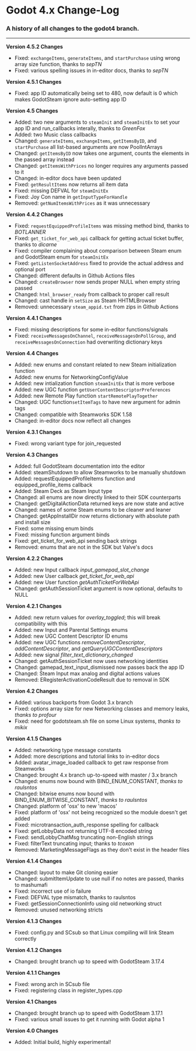 # Godot 4.x Change-Log

### A history of all changes to the **godot4** branch.

---

**Version 4.5.2 Changes**

- Fixed: `exchangeItems`, `generateItems`, and `startPurchase` using wrong array size function, thanks to _sepTN_
- Fixed: various spelling issues in in-editor docs, thanks to _sepTN_

**Version 4.5.1 Changes**

- Fixed: app ID automatically being set to 480, now default is 0 which makes GodotSteam ignore auto-setting app ID

**Version 4.5 Changes**

- Added: two new arguments to `steamInit` and `steamInitEx` to set your app ID and run_callbacks interally, thanks to _GreenFox_
- Added: two Music class callbacks
- Changed: `generateItems`, `exchangeItems`, `getItemsByID`, and `startPurchase` all list-based arguments are now PoolIntArrays
- Changed: `getItemsByID` now takes one argument, counts the elements in the passed array instead
- Changed: `getItemsWithPrices` no longer requires any arguments passed to it
- Changed: in-editor docs have been updated
- Fixed: `getResultItems` now returns all item data
- Fixed: missing DEFVAL for `steamInitEx`
- Fixed: Joy Con name in `getInputTypeForHandle`
- Removed: `getNumItemsWithPrices` as it was unnecessary

**Version 4.4.2 Changes**

- Fixed: `requestEquippedProfileItems` was missing method bind, thanks to _BOTLANNER_
- Fixed: `get_ticket_for_web_api` callback for getting actual ticket buffer, thanks to _dicarne_
- Fixed: compiler complaining about comparison between Steam enum and GodotSteam enum for `steamInitEx`
- Fixed: `getListenSocketAddress` fixed to provide the actual address and optional port
- Changed: different defaults in Github Actions files
- Changed: `createBrowser` now sends proper NULL when empty string passed
- Changed: `html_browser_ready` from callback to proper call result
- Changed: cast handle in `setSize` as Steam HHTMLBrowser
- Removed: unnecessary `steam_appid.txt` from zips in Github Actions

**Version 4.4.1 Changes**

- Fixed: missing descriptions for some in-editor functions/signals
- Fixed: `receiveMessagesOnChannel`, `receiveMessagesOnPollGroup`, and `receiveMessagesOnConnection` had overwriting dictionary keys

**Version 4.4 Changes**

- Added: new enums and constant related to new Steam initialization function
- Added: new enums for NetworkingConfigValue
- Added: new intialization function `steamInitEx` that is more verbose
- Added: new UGC function `getUserContentDescriptorPreferences`
- Added: new Remote Play function `startRemotePlayTogether`
- Changed: UGC function`setItemTags` to have new argument for admin tags
- Changed: compatible with Steamworks SDK 1.58
- Changed: in-editor docs now reflect all changes

**Version 4.3.1 Changes**

- Fixed: wrong variant type for join_requested

**Version 4.3 Changes**

- Added: full GodotSteam documentation into the editor
- Added: steamShutdown to allow Steamworks to be manually shutdown
- Added: requestEquippedProfileItems function and equipped_profile_items callback
- Added: Steam Deck as Steam Input type
- Changed: all enums are now directly linked to their SDK counterparts
- Changed: getDigitalActionData returned keys are now state and active
- Changed: names of some Steam enums to be cleaner and leaner
- Changed: getAppInstallDir now returns dictionary with absolute path and install size
- Fixed: some missing enum binds
- Fixed: missing function argument binds
- Fixed: get_ticket_for_web_api sending back strings
- Removed: enums that are not in the SDK but Valve's docs

**Version 4.2.2 Changes**

- Added: new Input callback _input_gamepad_slot_change_
- Added: new User callback _get_ticket_for_web_api_
- Added: new User function _getAuthTicketForWebApi_
- Changed: getAuthSessionTicket argument is now optional, defaults to NULL

**Version 4.2.1 Changes**

- Added: new return values for _overlay_toggled_; this will break compatibility with this
- Added: new Input and Parental Settings enums
- Added: new UGC Content Descriptor ID enums
- Added: new UGC functions _removeContentDescriptor_, _addContentDescriptor_, and _getQueryUGCContentDescriptors_
- Added: new signal _filter_text_dictionary_changed_
- Changed: getAuthSessionTicket now uses networking identities
- Changed: gamepad_text_input_dismissed now passes back the app ID
- Changed: Steam Input max analog and digital actions values
- Removed: ERegisterActivationCodeResult due to removal in SDK

**Version 4.2 Changes**

* Added: various backports from Godot 3.x branch
* Fixed: options array size for new Networking classes and memory leaks, _thanks to profour_
* Fixed: need for godotsteam.sh file on some Linux systems, _thanks to mikix_

**Version 4.1.5 Changes**

* Added: networking type message constants
* Added: more descriptions and tutorial links to in-editor docs
* Added: avatar_image_loaded callback to get raw response from Steamworks
* Changed: brought 4.x branch up-to-speed with master / 3.x branch
* Changed: enums now bound with BIND_ENUM_CONSTANT, _thanks to raulsntos_
* Changed: bitwise enums now bound with BIND_ENUM_BITWISE_CONSTANT, _thanks to raulsntos_
* Changed: platform of 'osx' to new 'macos'
* Fixed: platform of 'osx' not being recognized so the module doesn't get added
* Fixed: microtransaction_auth_response spelling for callback
* Fixed: getLobbyData not returning UTF-8 encoded string
* Fixed: sendLobbyChatMsg truncating non-English strings
* Fixed: filterText truncating input; thanks to _tcoxon_
* Removed: MarketingMessageFlags as they don't exist in the header files

**Version 4.1.4 Changes**

* Changed: layout to make Git cloning easier
* Changed: submitItemUpdate to use null if no notes are passed, thanks to mashumafi
* Fixed: incorrect use of io failure
* Fixed: DEFVAL type mismatch, thanks to raulsntos
* Fixed: getSessionConnectionInfo using old networking struct
* Removed: unused networking stricts

**Version 4.1.3 Changes**

* Fixed: config.py and SCsub so that Linux compiling will link Steam correctly

**Version 4.1.2 Changes**

* Changed: brought branch up to speed with GodotSteam 3.17.4

**Version 4.1.1 Changes**

* Fixed: wrong arch in SCsub file
* Fixed: registering class in register_types.cpp

**Version 4.1 Changes**

* Changed: brought branch up to speed with GodotSteam 3.17.1
* Fixed: various small issues to get it running with Godot alpha 1

**Version 4.0 Changes**

* Added: Initial build, highly experimental!
